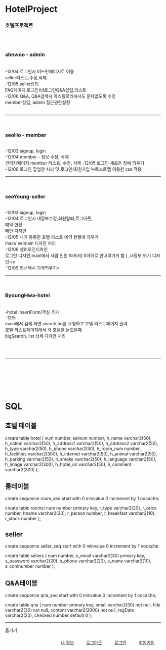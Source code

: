 # HotelProject
<h3>호텔프로젝트</h3>
<br>



<br>
<h3>ahnwoo - admin</h3><br>
    -12/04 로그인시 어드민페이지로 이동<br>
           seller리스트,수정,삭제<br>
    -12/05 seller삽입<br>
    	   FAQ페이지,로그인/비로그인Q&A삽입,리스트<br>
    -12/06 Q&A, Q&A검색시 익스플로러에서도 문제없도록 수정<br>
    	   member삽입, admin 접근권한설정<br>
 <br>
    <hr>
    <br>
<h3>seoHo - member</h3><br>
    -12/03 signup, login<br>
    -12/04 member - 정보 수정, 삭제<br>
           관리자페이지 member 리스트, 수정, 삭제
    -12/05 로그인 새로운 창에 띄우기<br>
    -12/06 로그인 팝업창 처리 및 로그인/회원가입 부트스트랩 이용한 css 적용
    <br>
    <hr>
    <br>
<h3>seoYoung-seller</h3> <br>
    -12/03 signup, login<br>
    -12/04 로그인시 내정보수정,회원탈퇴,로그아웃,<br>
            예약 현황<br>
            메인 디자인 <br>
    -12/05 내가 등록한 호텔 리스트 예약 현황에  띄우기 <br>
	   main/ selmain 디자인 처리 <br>
    -12/06 셀러로긴디자인<br>
     로그인 디자인,main에서 사람 인원 따져서(  0이하로 안내려가게 함 ) ,내정보 보기  디자인 cc<br>
     -12/09 방선택시 가격띄우기<
	   
 <br>
    <hr>
    <br>
<h3>ByoungHwa-hotel</h3> <br>
    -hotel insertForm/객실 추가 <br>
    -12/5 <br>
main에서 검색 하면 search.ho를 요청하고 호텔 리스트페이지 출력<br>
호텔 리스트페이지에서 각 호텔을 눌렀을때 <br>
bigSearch, list 상세 디자인 처리<br>
    
  <br><br><hr><br><br><br><br>  
    <h1>SQL</h1>
    
<h2>호텔 테이블</h2>
create table hotel (
num number,
selnum number,
h_name varchar2(50),
h_nation varchar2(50),
h_address1 varchar2(50),
h_address2 varchar2(50),
h_type varchar2(50),
h_phone varchar2(50),
h_room_num  number,
h_facilities varchar2(300),
h_internet varchar2(50),
h_animal varchar2(50),
h_parking varchar2(50),
h_smoke varchar2(50),
h_language varchar2(50),
h_image varchar2(300),
h_hotel_url varchar2(50),
h_comment varchar2(300)
);

<h2>룸테이블</h2>
create sequence room_seq
start with 0
minvalue 0
increment by 1
nocache;


create table rooms(
num number primary key,
r_type varchar2(20),
r_price number,
hname varchar2(20),
r_person number,
r_breakfast varchar2(10),
r_stock number
);




<h2>seller </h2>
create sequence seller_seq
start with 0
minvalue 0
increment by 1
nocache;

create table sellers (
num number,
s_email varchar2(30) primary key,
s_password varchar2(20),
s_phone varchar2(20),
s_name varchar2(10),
s_comnumber number
);

<h2> Q&A테이블 </h2>
create sequence qna_seq
start with 0
minvalue 0
increment by 1
nocache;

create table qna (
num number primary key,
email varchar2(30) not null,
title varchar2(30) not null,
content varchar2(2000) not null,
regDate varchar2(20),
checked number default 0
);

<hr>
옮기기<br>
<c:if test="${sessionScope.loginfo == null }">
			<a href="register.mem" style="float:right; margin:20px;">회원가입</a>
			<a href="login.mem" style="float:right; margin:20px;">로그인</a>
		</c:if>
		<c:if test="${sessionScope.loginfo != null }">
			<a href="logout.mem" style="float:right; margin:20px;">로그아웃</a>
			<a href="info.mem" style="float:right; margin:20px;">내 정보</a>
		</c:if>



